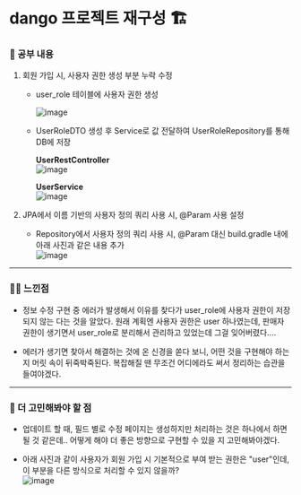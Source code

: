# dango 프로젝트 재구성 🏗️

### 🚸 공부 내용

1. 회원 가입 시, 사용자 권한 생성 부분 누락 수정
   * user_role 테이블에 사용자 권한 생성
  
     ![image](https://github.com/cha2code/daily_study/assets/141387662/7b93a619-8204-472d-b26a-cdc875742700)

   * UserRoleDTO 생성 후 Service로 값 전달하여 UserRoleRepository를 통해 DB에 저장
   
     **UserRestController**  
     ![image](https://github.com/cha2code/daily_study/assets/141387662/24c36e97-53b1-4346-844a-22ffe1ab0151)

     **UserService**  
     ![image](https://github.com/cha2code/daily_study/assets/141387662/87e9a5d4-7a83-4c2f-a9ca-e3e74862c8bc)

2. JPA에서 이름 기반의 사용자 정의 쿼리 사용 시, @Param 사용 설정
   * Repository에서 사용자 정의 쿼리 사용 시, @Param 대신 build.gradle 내에 아래 사진과 같은 내용 추가  
     ![image](https://github.com/cha2code/daily_study/assets/141387662/b133e7d0-7d9e-46d2-905f-fbb5b2bcbb58)


---
  
### 🧑‍💻 느낀점

* 정보 수정 구현 중 에러가 발생해서 이유를 찾다가 user_role에 사용자 권한이 저장 되지 않는 다는 것을 알았다.
  원래 계획엔 사용자 권한은 user 하나였는데, 판매자 권한이 생기면서 user_role로 분리해서 관리하고 있었는데 그걸 잊어버렸다....

* 에러가 생기면 찾아서 해결하는 것에 온 신경을 쏟다 보니, 어떤 것을 구현해야 하는 지 머릿 속이 뒤죽박죽된다.
  복잡해질 땐 무조건 어디에라도 써서 정리하는 습관을 들여야겠다.

---

### 🚧 더 고민해봐야 할 점

* 업데이트 할 때, 필드 별로 수정 페이지는 생성하지만 처리하는 것은 하나에서 하면 될 것 같은데..
  어떻게 해야 더 좋은 방향으로 구현할 수 있을 지 고민해봐야겠다.

* 아래 사진과 같이 사용자가 회원 가입 시 기본적으로 부여 받는 권한은 "user"인데, 이 부분을 다른 방식으로 처리할 수 있지 않을까?  
  ![image](https://github.com/cha2code/daily_study/assets/141387662/a7012246-350d-42e2-aeb8-66477f531047)
